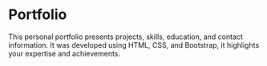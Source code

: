# Portfolio
This personal portfolio presents projects, skills, education, and contact information.
It was developed using HTML, CSS, and Bootstrap, it highlights your expertise and achievements.
